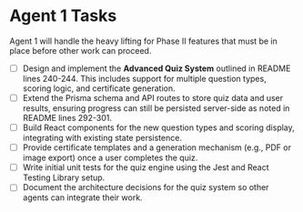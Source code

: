 # Agent 1 Tasks

Agent 1 will handle the heavy lifting for Phase II features that must be in place before other work can proceed.

- [ ] Design and implement the **Advanced Quiz System** outlined in README lines 240-244. This includes support for multiple question types, scoring logic, and certificate generation.
- [ ] Extend the Prisma schema and API routes to store quiz data and user results, ensuring progress can still be persisted server-side as noted in README lines 292-301.
- [ ] Build React components for the new question types and scoring display, integrating with existing state persistence.
- [ ] Provide certificate templates and a generation mechanism (e.g., PDF or image export) once a user completes the quiz.
- [ ] Write initial unit tests for the quiz engine using the Jest and React Testing Library setup.
- [ ] Document the architecture decisions for the quiz system so other agents can integrate their work.
